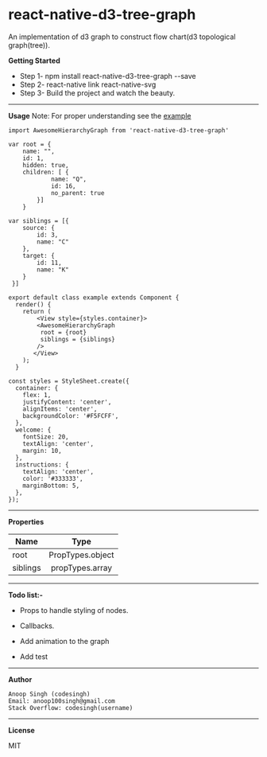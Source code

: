 # react-native-d3-tree-graph
An implementation of d3 graph to construct flow chart(d3 topological graph(tree)).

**Getting Started**

 - Step 1- npm install react-native-d3-tree-graph --save
 - Step 2- react-native link react-native-svg
 - Step 3- Build the project and watch the beauty.
 
----------

**Usage**
Note: For proper understanding see the [example][1]

    import AwesomeHierarchyGraph from 'react-native-d3-tree-graph'
    
    var root = {
        name: "",
        id: 1,
        hidden: true,
        children: [ {
                name: "Q",
                id: 16,
                no_parent: true
            }]
        }
    
    var siblings = [{
        source: {
            id: 3,
            name: "C"
        },
        target: {
            id: 11,
            name: "K"
        }
     }]
     
    export default class example extends Component {
      render() {
        return (
            <View style={styles.container}>
            <AwesomeHierarchyGraph
             root = {root}
             siblings = {siblings}
            />
           </View>
        );
      }
    
    const styles = StyleSheet.create({
      container: {
        flex: 1,
        justifyContent: 'center',
        alignItems: 'center',
        backgroundColor: '#F5FCFF',
      },
      welcome: {
        fontSize: 20,
        textAlign: 'center',
        margin: 10,
      },
      instructions: {
        textAlign: 'center',
        color: '#333333',
        marginBottom: 5,
      },
    });

----------

**Properties**

|  Name         | Type          |
| ------------- |:-------------:| 
| root   | PropTypes.object|
| siblings      | propTypes.array |

----------

**Todo list:-**    

 -  Props to handle styling of nodes.

 -  Callbacks.

 -  Add animation to the graph

 -  Add test    

----------

**Author**

    Anoop Singh (codesingh)
    Email: anoop100singh@gmail.com
    Stack Overflow: codesingh(username)
    
----------    

**License**
    
MIT


  [1]: https://github.com/codesinghanoop/react-native-d3-tree-graph/tree/master/example

